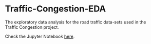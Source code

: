 # Traffic-Congestion-EDA
The exploratory data analysis for the road traffic data-sets used in the Traffic Congestion project. 

Check the Jupyter Notebook <a href='Traffic Congestion - Data Exploration.ipynb'>here</a>.
